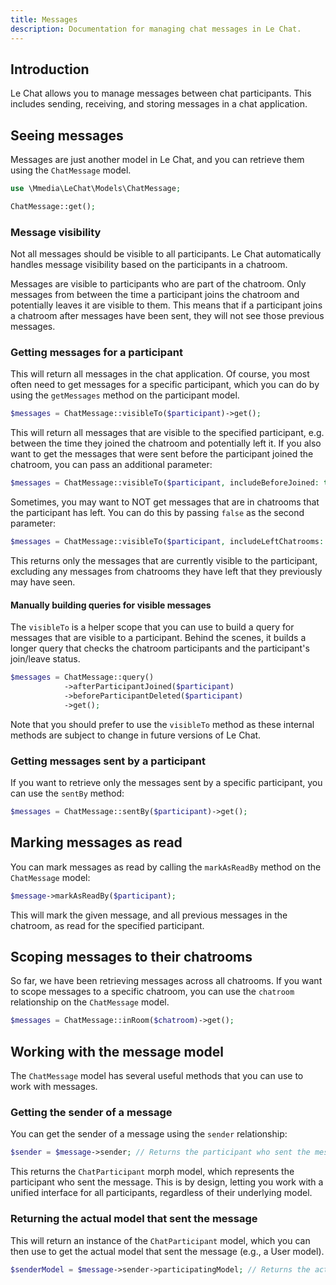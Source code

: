 ```yaml
---
title: Messages
description: Documentation for managing chat messages in Le Chat.
---
```


## Introduction
Le Chat allows you to manage messages between chat participants. This includes sending, receiving, and storing messages in a chat application.

## Seeing messages
Messages are just another model in Le Chat, and you can retrieve them using the `ChatMessage` model.
```php
use \Mmedia\LeChat\Models\ChatMessage;

ChatMessage::get();
```
### Message visibility
Not all messages should be visible to all participants. Le Chat automatically handles message visibility based on the participants in a chatroom.

Messages are visible to participants who are part of the chatroom. Only messages from between the time a participant joins the chatroom and potentially leaves it are visible to them. This means that if a participant joins a chatroom after messages have been sent, they will not see those previous messages.

### Getting messages for a participant
This will return all messages in the chat application. Of course, you most often need to get messages for a specific participant, which you can do by using the `getMessages` method on the participant model.

```php
$messages = ChatMessage::visibleTo($participant)->get();
```

This will return all messages that are visible to the specified participant, e.g. between the time they joined the chatroom and potentially left it. If you also want to get the messages that were sent before the participant joined the chatroom, you can pass an additional parameter:

```php
$messages = ChatMessage::visibleTo($participant, includeBeforeJoined: true)->get();
```
Sometimes, you may want to NOT get messages that are in chatrooms that the participant has left. You can do this by passing `false` as the second parameter:

```php
$messages = ChatMessage::visibleTo($participant, includeLeftChatrooms: false)->get();
```
This returns only the messages that are currently visible to the participant, excluding any messages from chatrooms they have left that they previously may have seen.

#### Manually building queries for visible messages
The `visibleTo` is a helper scope that you can use to build a query for messages that are visible to a participant. Behind the scenes, it builds a longer query that checks the chatroom participants and the participant's join/leave status.

```php
$messages = ChatMessage::query()
            ->afterParticipantJoined($participant)
            ->beforeParticipantDeleted($participant)
            ->get();
```

Note that you should prefer to use the `visibleTo` method as these internal methods are subject to change in future versions of Le Chat.

### Getting messages sent by a participant
If you want to retrieve only the messages sent by a specific participant, you can use the `sentBy` method:
```php
$messages = ChatMessage::sentBy($participant)->get();
```

## Marking messages as read
You can mark messages as read by calling the `markAsReadBy` method on the `ChatMessage` model:

```php
$message->markAsReadBy($participant);
```

This will mark the given message, and all previous messages in the chatroom, as read for the specified participant.

## Scoping messages to their chatrooms
So far, we have been retrieving messages across all chatrooms. If you want to scope messages to a specific chatroom, you can use the `chatroom` relationship on the `ChatMessage` model.

```php
$messages = ChatMessage::inRoom($chatroom)->get();
```

## Working with the message model
The `ChatMessage` model has several useful methods that you can use to work with messages.

### Getting the sender of a message
You can get the sender of a message using the `sender` relationship:
```php
$sender = $message->sender; // Returns the participant who sent the message
```
This returns the `ChatParticipant` morph model, which represents the participant who sent the message. This is by design, letting you work with a unified interface for all participants, regardless of their underlying model.

### Returning the actual model that sent the message
This will return an instance of the `ChatParticipant` model, which you can then use to get the actual model that sent the message (e.g., a User model).
```php
$senderModel = $message->sender->participatingModel; // Returns the actual model that sent the message
```